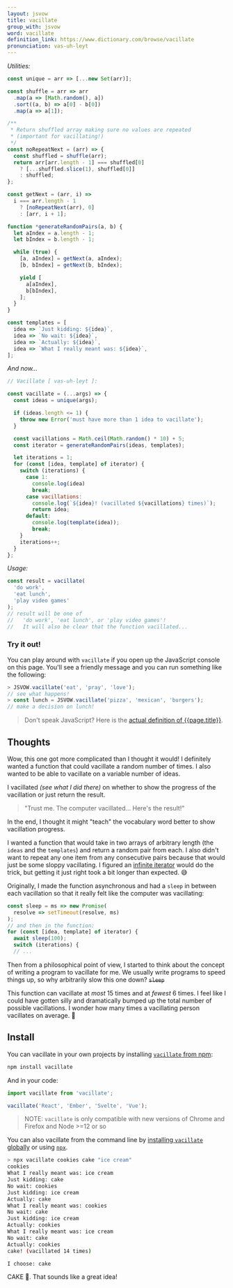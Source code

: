 ```yaml
---
layout: jsvow
title: vacillate
group_with: jsvow
word: vacillate
definition_link: https://www.dictionary.com/browse/vacillate
pronunciation: vas-uh-leyt
---
```


_Utilities:_

```js
const unique = arr => [...new Set(arr)];

const shuffle = arr => arr
  .map(a => [Math.random(), a])
  .sort((a, b) => a[0] - b[0])
  .map(a => a[1]);

/**
 * Return shuffled array making sure no values are repeated
 * (important for vacillating!)
 */
const noRepeatNext = (arr) => {
  const shuffled = shuffle(arr);
  return arr[arr.length - 1] === shuffled[0]
    ? [...shuffled.slice(1), shuffled[0]]
    : shuffled;
};

const getNext = (arr, i) =>
  i === arr.length - 1
    ? [noRepeatNext(arr), 0]
    : [arr, i + 1];

function *generateRandomPairs(a, b) {
  let aIndex = a.length - 1;
  let bIndex = b.length - 1;

  while (true) {
    [a, aIndex] = getNext(a, aIndex);
    [b, bIndex] = getNext(b, bIndex);

    yield [
      a[aIndex],
      b[bIndex],
    ];
  }
}

const templates = [
  idea => `Just kidding: ${idea}`,
  idea => `No wait: ${idea}`,
  idea => `Actually: ${idea}`,
  idea => `What I really meant was: ${idea}`,
];
```

_And now..._

```js
// Vacillate [ vas-uh-leyt ]:

const vacillate = (...args) => {
  const ideas = unique(args);

  if (ideas.length <= 1) {
    throw new Error('must have more than 1 idea to vacillate');
  }

  const vacillations = Math.ceil(Math.random() * 10) + 5;
  const iterator = generateRandomPairs(ideas, templates);

  let iterations = 1;
  for (const [idea, template] of iterator) {
    switch (iterations) {
      case 1:
        console.log(idea)
        break;
      case vacillations:
        console.log(`${idea}! (vacillated ${vacillations} times)`);
        return idea;
      default:
        console.log(template(idea));
        break;
    }
    iterations++;
  }
};
```

_Usage:_

```js
const result = vacillate(
  'do work',
  'eat lunch',
  'play video games'
);
// result will be one of
//   'do work', 'eat lunch', or 'play video games'!
//   It will also be clear that the function vacillated...
```

### Try it out!
You can play around with `vacillate` if you open up the JavaScript console on this page. You'll see a friendly message and you can run something like the following:

```js
> JSVOW.vacillate('eat', 'pray', 'love');
// see what happens!
> const lunch = JSVOW.vacillate('pizza', 'mexican', 'burgers');
// make a decision on lunch!
```

> Don't speak JavaScript? Here is the [actual definition of {{page.title}}]({{page.definition_link}}).

## Thoughts
Wow, this one got more complicated than I thought it would! I definitely wanted a function that could vacillate a random number of times. I also wanted to be able to vacillate on a variable number of ideas.

I vacillated _(see what I did there)_ on whether to show the progress of the vacillation or just return the result.

> "Trust me. The computer vacillated... Here's the result!"

In the end, I thought it might "teach" the vocabulary word better to show vacillation progress.

I wanted a function that would take in two arrays of arbitrary length (the `ideas` and the `templates`) and return a random pair from each. I also didn't want to repeat any one item from any consecutive pairs because that would just be some sloppy vacillating. I figured an [infinite iterator](https://developer.mozilla.org/en-US/docs/Web/JavaScript/Reference/Global_Objects/Generator#An_infinite_iterator) would do the trick, but getting it just right took a bit longer than expected. 😅

Originally, I made the function asynchronous and had a `sleep` in between each vacillation so that it really felt like the computer was vacillating:

```js
const sleep = ms => new Promise(
  resolve => setTimeout(resolve, ms)
);
// and then in the function:
for (const [idea, template] of iterator) {
  await sleep(100);
  switch (iterations) {
  // ...
```

Then from a philosophical point of view, I started to think about the concept of writing a program to vacillate for me. We usually write programs to speed things up, so why arbitrarily slow this one down?  ~~`sleep`~~

This function can vacillate at _most_ 15 times and at _fewest_ 6 times. I feel like I could have gotten silly and dramatically bumped up the total number of possible vacillations. I wonder how many times a vacillating person vacillates on average. 🤔

## Install
You can vacillate in your own projects by installing [`vacillate` from npm](https://www.npmjs.com/package/vacillate):

```sh
npm install vacillate
```

And in your code:

```js
import vacillate from 'vacillate';

vacillate('React', 'Ember', 'Svelte', 'Vue');
```

> NOTE: `vacillate` is only compatible with new versions of Chrome and Firefox and Node >=12 or so

You can also vacillate from the command line by [installing `vacillate` globally](https://www.npmjs.com/package/vacillate) or using [`npx`](https://www.npmjs.com/package/npx).

```sh
> npx vacillate cookies cake "ice cream"
cookies
What I really meant was: ice cream
Just kidding: cake
No wait: cookies
Just kidding: ice cream
Actually: cake
What I really meant was: cookies
No wait: cake
Just kidding: ice cream
Actually: cookies
What I really meant was: ice cream
No wait: cake
Actually: cookies
cake! (vacillated 14 times)

I choose: cake
```

CAKE 🍰. That sounds like a great idea!
